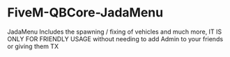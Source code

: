 # FiveM-QBCore-JadaMenu
JadaMenu Includes the spawning / fixing of vehicles and much more, IT IS ONLY FOR FRIENDLY USAGE without needing to add Admin to your friends or giving them TX
